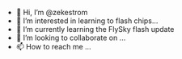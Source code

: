 - 👋 Hi, I’m @zekestrom
- 👀 I’m interested in learning to flash chips...
- 🌱 I’m currently learning the FlySky flash update
- 💞️ I’m looking to collaborate on ...
- 📫 How to reach me ...

<!---
zekestrom/zekestrom is a ✨ special ✨ repository because its `README.md` (this file) appears on your GitHub profile.
You can click the Preview link to take a look at your changes.
--->
